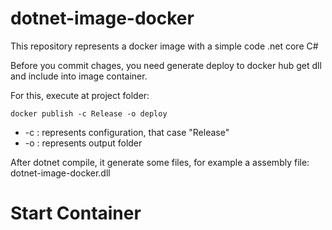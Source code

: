 # dotnet-image-docker
This repository represents a docker image with a simple code .net core C#

Before you commit chages, you need generate deploy to docker hub get dll and include into image container.

For this, execute at project folder:

`
docker publish -c Release -o deploy
`

- -c : represents configuration, that case "Release"
 - -o : represents output folder

 After dotnet compile, it generate some files, for example a assembly file: dotnet-image-docker.dll

# Start Container

